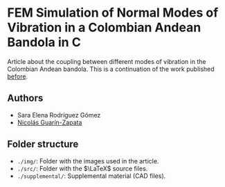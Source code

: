 # FEM Simulation of Normal Modes of Vibration in a Colombian Andean Bandola in C
Article about the coupling between different modes of vibration in the Colombian Andean bandola. This is a continuation of the work published [before](http://publicaciones.eafit.edu.co/index.php/ricercare/article/view/2323/2225).


## Authors
- Sara Elena Rodríguez Gómez
- [Nicolás Guarín-Zapata](https://sites.google.com/site/nicolasguarinz/)

## Folder structure

- `./img/`: Folder with the images used in the article.
- `./src/`: Folder with the $\LaTeX$ source files.
- `./supplemental/`: Supplemental material (CAD files).

